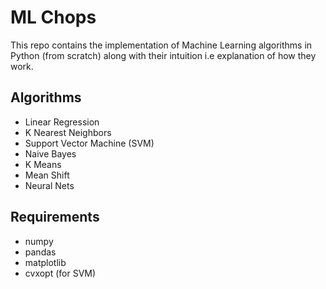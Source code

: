 # ML Chops
This repo contains the implementation of Machine Learning algorithms in Python (from scratch) along with their intuition i.e explanation of how they work.

## Algorithms
- Linear Regression
- K Nearest Neighbors
- Support Vector Machine (SVM)
- Naive Bayes
- K Means
- Mean Shift
- Neural Nets

## Requirements
- numpy
- pandas
- matplotlib
- cvxopt (for SVM)